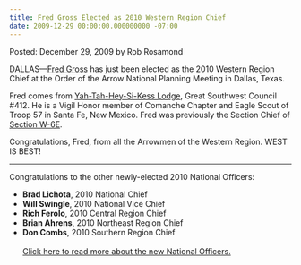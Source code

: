 ```yaml
---
title: Fred Gross Elected as 2010 Western Region Chief
date: 2009-12-29 00:00:00.000000000 -07:00
---
```

Posted: December 29, 2009 by Rob Rosamond<br/>
<p>
DALLAS&#8212;<a href="leadership/chief/profile.php">Fred Gross</a> has just been elected as the 2010 Western Region Chief at the Order of the Arrow National Planning Meeting in Dallas, Texas.</p>
<p>Fred comes from <a href="sections/?lodge=412">Yah-Tah-Hey-Si-Kess Lodge</a>, Great Southwest Council #412.  He is a Vigil Honor member of Comanche Chapter and Eagle Scout of Troop 57 in Santa Fe, New Mexico.  Fred was previously the Section Chief of <a href="sections/?section=W-6E">Section W-6E</a>.</p>
<p>Congratulations, Fred, from all the Arrowmen of the Western Region.  WEST IS BEST!</p>
<hr>
<p>Congratulations to the other newly-elected 2010 National Officers:
<ul>
<li><b>Brad Lichota</b>, 2010 National Chief</li>
<li><b>Will Swingle</b>, 2010 National Vice Chief</li>
<li><b>Rich Ferolo</b>, 2010 Central Region Chief</li>
<li><b>Brian Ahrens</b>, 2010 Northeast Region Chief</li>
<li><b>Don Combs</b>, 2010 Southern Region Chief</li><br>
<a href="http://oa-bsa.org/annc/npm09/nat_elections10.htm" target="_blank">Click here to read more about the new National Officers.</a>
</p>
